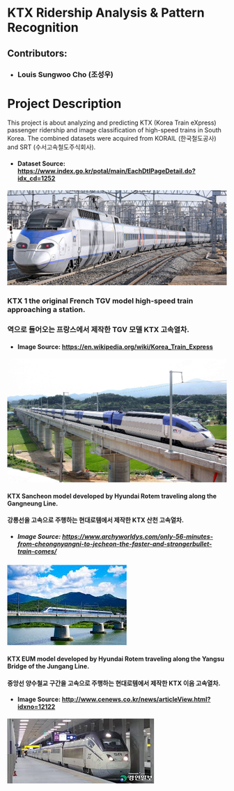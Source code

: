 # KTX Ridership Analysis & Pattern Recognition
## Contributors:
- ### Louis Sungwoo Cho (조성우)

# Project Description
This project is about analyzing and predicting KTX (Korea Train eXpress) passenger ridership and image classification of high-speed trains in South Korea. The combined datasets were acquired from KORAIL (한국철도공사) and SRT (수서고속철도주식회사). 

- #### Dataset Source: https://www.index.go.kr/potal/main/EachDtlPageDetail.do?idx_cd=1252

![title](images/ktx_one.png)
### KTX 1 the original French TGV model high-speed train approaching a station.
### 역으로 들어오는 프랑스에서 제작한 TGV 모델 KTX 고속열차.
- #### Image Source: https://en.wikipedia.org/wiki/Korea_Train_Express

![title](images/ktx_sancheon.png)
#### KTX Sancheon model developed by Hyundai Rotem traveling along the Gangneung Line.
#### 강릉선을 고속으로 주행하는 현대로템에서 제작한 KTX 산천 고속열차.
- ##### Image Source: https://www.archyworldys.com/only-56-minutes-from-cheongnyangni-to-jecheon-the-faster-and-strongerbullet-train-comes/

![title](images/ktx_eum.png)
#### KTX EUM model developed by Hyundai Rotem traveling along the Yangsu Bridge of the Jungang Line.
#### 중앙선 양수철교 구간을 고속으로 주행하는 현대로템에서 제작한 KTX 이음 고속열차.
- #### Image Source: http://www.cenews.co.kr/news/articleView.html?idxno=12122

![title](images/srt.png)
